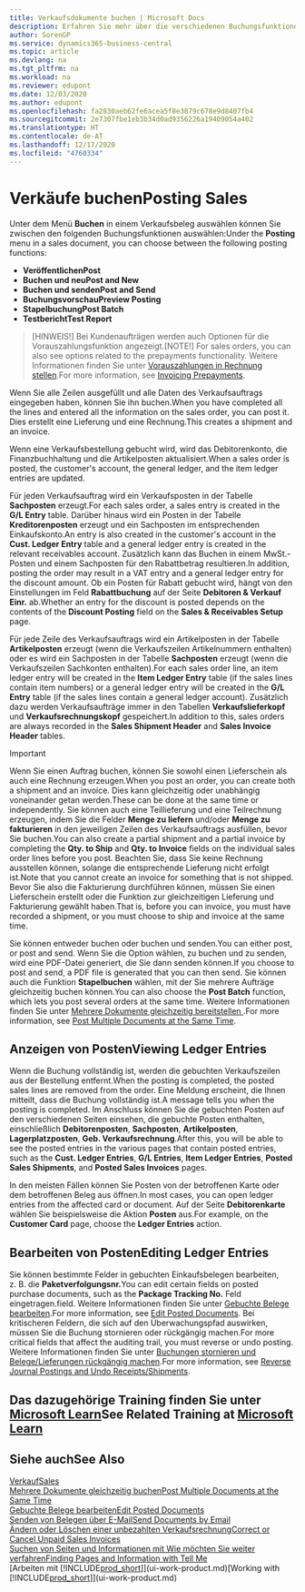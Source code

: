 ```yaml
---
title: Verkaufsdokumente buchen | Microsoft Docs
description: Erfahren Sie mehr über die verschiedenen Buchungsfunktionen zum Buchen von Verkaufsbelegen und wie Sie gebuchte Belege aktualisieren können.
author: SorenGP
ms.service: dynamics365-business-central
ms.topic: article
ms.devlang: na
ms.tgt_pltfrm: na
ms.workload: na
ms.reviewer: edupont
ms.date: 12/03/2020
ms.author: edupont
ms.openlocfilehash: fa2830aeb62fe6acea5f8e3879c678e9d8407fb4
ms.sourcegitcommit: 2e7307fbe1eb3b34d0ad9356226a19409054a402
ms.translationtype: HT
ms.contentlocale: de-AT
ms.lasthandoff: 12/17/2020
ms.locfileid: "4760334"
---
```

# <a name="posting-sales"></a><span data-ttu-id="df055-103">Verkäufe buchen</span><span class="sxs-lookup"><span data-stu-id="df055-103">Posting Sales</span></span>

<span data-ttu-id="df055-104">Unter dem Menü **Buchen** in einem Verkaufsbeleg auswählen können Sie zwischen den folgenden Buchungsfunktionen auswählen:</span><span class="sxs-lookup"><span data-stu-id="df055-104">Under the **Posting** menu in a sales document, you can choose between the following posting functions:</span></span>

* <span data-ttu-id="df055-105">**Veröffentlichen**</span><span class="sxs-lookup"><span data-stu-id="df055-105">**Post**</span></span>
* <span data-ttu-id="df055-106">**Buchen und neu**</span><span class="sxs-lookup"><span data-stu-id="df055-106">**Post and New**</span></span>
* <span data-ttu-id="df055-107">**Buchen und senden**</span><span class="sxs-lookup"><span data-stu-id="df055-107">**Post and Send**</span></span>
* <span data-ttu-id="df055-108">**Buchungsvorschau**</span><span class="sxs-lookup"><span data-stu-id="df055-108">**Preview Posting**</span></span>
* <span data-ttu-id="df055-109">**Stapelbuchung**</span><span class="sxs-lookup"><span data-stu-id="df055-109">**Post Batch**</span></span>
* <span data-ttu-id="df055-110">**Testbericht**</span><span class="sxs-lookup"><span data-stu-id="df055-110">**Test Report**</span></span>

> <span data-ttu-id="df055-111">[HINWEIS!] Bei Kundenaufträgen werden auch Optionen für die Vorauszahlungsfunktion angezeigt.</span><span class="sxs-lookup"><span data-stu-id="df055-111">[NOTE!] For sales orders, you can also see options related to the prepayments functionality.</span></span> <span data-ttu-id="df055-112">Weitere Informationen finden Sie unter [Vorauszahlungen in Rechnung stellen](finance-invoice-prepayments.md).</span><span class="sxs-lookup"><span data-stu-id="df055-112">For more information, see [Invoicing Prepayments](finance-invoice-prepayments.md).</span></span> 

<span data-ttu-id="df055-113">Wenn Sie alle Zeilen ausgefüllt und alle Daten des Verkaufsauftrags eingegeben haben, können Sie ihn buchen.</span><span class="sxs-lookup"><span data-stu-id="df055-113">When you have completed all the lines and entered all the information on the sales order, you can post it.</span></span> <span data-ttu-id="df055-114">Dies erstellt eine Lieferung und eine Rechnung.</span><span class="sxs-lookup"><span data-stu-id="df055-114">This creates a shipment and an invoice.</span></span>

<span data-ttu-id="df055-115">Wenn eine Verkaufsbestellung gebucht wird, wird das Debitorenkonto, die Finanzbuchhaltung und die Artikelposten aktualisiert.</span><span class="sxs-lookup"><span data-stu-id="df055-115">When a sales order is posted, the customer's account, the general ledger, and the item ledger entries are updated.</span></span>

<span data-ttu-id="df055-116">Für jeden Verkaufsauftrag wird ein Verkaufsposten in der Tabelle **Sachposten** erzeugt.</span><span class="sxs-lookup"><span data-stu-id="df055-116">For each sales order, a sales entry is created in the **G/L Entry** table.</span></span> <span data-ttu-id="df055-117">Darüber hinaus wird ein Posten in der Tabelle **Kreditorenposten** erzeugt und ein Sachposten im entsprechenden Einkaufskonto.</span><span class="sxs-lookup"><span data-stu-id="df055-117">An entry is also created in the customer's account in the **Cust. Ledger Entry** table and a general ledger entry is created in the relevant receivables account.</span></span> <span data-ttu-id="df055-118">Zusätzlich kann das Buchen in einem MwSt.-Posten und einem Sachposten für den Rabattbetrag resultieren.</span><span class="sxs-lookup"><span data-stu-id="df055-118">In addition, posting the order may result in a VAT entry and a general ledger entry for the discount amount.</span></span> <span data-ttu-id="df055-119">Ob ein Posten für Rabatt gebucht wird, hängt von den Einstellungen im Feld **Rabattbuchung** auf der Seite **Debitoren & Verkauf Einr.** ab.</span><span class="sxs-lookup"><span data-stu-id="df055-119">Whether an entry for the discount is posted depends on the contents of the **Discount Posting** field on the **Sales & Receivables Setup** page.</span></span>

<span data-ttu-id="df055-120">Für jede Zeile des Verkaufsauftrags wird ein Artikelposten in der Tabelle **Artikelposten** erzeugt (wenn die Verkaufszeilen Artikelnummern enthalten) oder es wird ein Sachposten in der Tabelle **Sachposten** erzeugt (wenn die Verkaufszeilen Sachkonten enthalten).</span><span class="sxs-lookup"><span data-stu-id="df055-120">For each sales order line, an item ledger entry will be created in the **Item Ledger Entry** table (if the sales lines contain item numbers) or a general ledger entry will be created in the **G/L Entry** table (if the sales lines contain a general ledger account).</span></span> <span data-ttu-id="df055-121">Zusätzlich dazu werden Verkaufsaufträge immer in den Tabellen **Verkaufslieferkopf** und **Verkaufsrechnungskopf** gespeichert.</span><span class="sxs-lookup"><span data-stu-id="df055-121">In addition to this, sales orders are always recorded in the **Sales Shipment Header** and **Sales Invoice Header** tables.</span></span>

> [!IMPORTANT]  
> <span data-ttu-id="df055-122">Wenn Sie einen Auftrag buchen, können Sie sowohl einen Lieferschein als auch eine Rechnung erzeugen.</span><span class="sxs-lookup"><span data-stu-id="df055-122">When you post an order, you can create both a shipment and an invoice.</span></span> <span data-ttu-id="df055-123">Dies kann gleichzeitig oder unabhängig voneinander getan werden.</span><span class="sxs-lookup"><span data-stu-id="df055-123">These can be done at the same time or independently.</span></span> <span data-ttu-id="df055-124">Sie können auch eine Teillieferung und eine Teilrechnung erzeugen, indem Sie die Felder **Menge zu liefern** und/oder **Menge zu fakturieren** in den jeweiligen Zeilen des Verkaufsauftrags ausfüllen, bevor Sie buchen.</span><span class="sxs-lookup"><span data-stu-id="df055-124">You can also create a partial shipment and a partial invoice by completing the **Qty. to Ship** and **Qty. to Invoice** fields on the individual sales order lines before you post.</span></span> <span data-ttu-id="df055-125">Beachten Sie, dass Sie keine Rechnung ausstellen können, solange die entsprechende Lieferung nicht erfolgt ist.</span><span class="sxs-lookup"><span data-stu-id="df055-125">Note that you cannot create an invoice for something that is not shipped.</span></span> <span data-ttu-id="df055-126">Bevor Sie also die Fakturierung durchführen können, müssen Sie einen Lieferschein erstellt oder die Funktion zur gleichzeitigen Lieferung und Fakturierung gewählt haben.</span><span class="sxs-lookup"><span data-stu-id="df055-126">That is, before you can invoice, you must have recorded a shipment, or you must choose to ship and invoice at the same time.</span></span>

<span data-ttu-id="df055-127">Sie können entweder buchen oder buchen und senden.</span><span class="sxs-lookup"><span data-stu-id="df055-127">You can either post, or post and send.</span></span> <span data-ttu-id="df055-128">Wenn Sie die Option wählen, zu buchen und zu senden, wird eine PDF-Datei generiert, die Sie dann senden können.</span><span class="sxs-lookup"><span data-stu-id="df055-128">If you choose to post and send, a PDF file is generated that you can then send.</span></span> <span data-ttu-id="df055-129">Sie können auch die Funktion **Stapelbuchen** wählen, mit der Sie mehrere Aufträge gleichzeitig buchen können.</span><span class="sxs-lookup"><span data-stu-id="df055-129">You can also choose the **Post Batch** function, which lets you post several orders at the same time.</span></span> <span data-ttu-id="df055-130">Weitere Informationen finden Sie unter [Mehrere Dokumente gleichzeitig bereitstellen ](ui-batch-posting.md).</span><span class="sxs-lookup"><span data-stu-id="df055-130">For more information, see [Post Multiple Documents at the Same Time](ui-batch-posting.md).</span></span>

## <a name="viewing-ledger-entries"></a><span data-ttu-id="df055-131">Anzeigen von Posten</span><span class="sxs-lookup"><span data-stu-id="df055-131">Viewing Ledger Entries</span></span>

<span data-ttu-id="df055-132">Wenn die Buchung vollständig ist, werden die gebuchten Verkaufszeilen aus der Bestellung entfernt.</span><span class="sxs-lookup"><span data-stu-id="df055-132">When the posting is completed, the posted sales lines are removed from the order.</span></span> <span data-ttu-id="df055-133">Eine Meldung erscheint, die Ihnen mitteilt, dass die Buchung vollständig ist.</span><span class="sxs-lookup"><span data-stu-id="df055-133">A message tells you when the posting is completed.</span></span> <span data-ttu-id="df055-134">Im Anschluss können Sie die gebuchten Posten auf den verschiedenen Seiten einsehen, die gebuchte Posten enthalten, einschließlich **Debitorenposten**, **Sachposten**, **Artikelposten**, **Lagerplatzposten**, **Geb. Verkaufsrechnung**.</span><span class="sxs-lookup"><span data-stu-id="df055-134">After this, you will be able to see the posted entries in the various pages that contain posted entries, such as the **Cust. Ledger Entries**, **G/L Entries**, **Item Ledger Entries**, **Posted Sales Shipments**, and **Posted Sales Invoices** pages.</span></span>  

<span data-ttu-id="df055-135">In den meisten Fällen können Sie Posten von der betroffenen Karte oder dem betroffenen Beleg aus öffnen.</span><span class="sxs-lookup"><span data-stu-id="df055-135">In most cases, you can open ledger entries from the affected card or document.</span></span> <span data-ttu-id="df055-136">Auf der Seite **Debitorenkarte** wählen Sie beispielsweise die Aktion **Posten** aus.</span><span class="sxs-lookup"><span data-stu-id="df055-136">For example, on the **Customer Card** page, choose the **Ledger Entries** action.</span></span>

## <a name="editing-ledger-entries"></a><span data-ttu-id="df055-137">Bearbeiten von Posten</span><span class="sxs-lookup"><span data-stu-id="df055-137">Editing Ledger Entries</span></span>

<span data-ttu-id="df055-138">Sie können bestimmte Felder in gebuchten Einkaufsbelegen bearbeiten, z. B. die **Paketverfolgungsnr.**</span><span class="sxs-lookup"><span data-stu-id="df055-138">You can edit certain fields on posted purchase documents, such as the **Package Tracking No.**</span></span> <span data-ttu-id="df055-139">Feld eingetragen.</span><span class="sxs-lookup"><span data-stu-id="df055-139">field.</span></span> <span data-ttu-id="df055-140">Weitere Informationen finden Sie unter [Gebuchte Belege bearbeiten](across-edit-posted-document.md).</span><span class="sxs-lookup"><span data-stu-id="df055-140">For more information, see [Edit Posted Documents](across-edit-posted-document.md).</span></span> <span data-ttu-id="df055-141">Bei kritischeren Feldern, die sich auf den Überwachungspfad auswirken, müssen Sie die Buchung stornieren oder rückgängig machen.</span><span class="sxs-lookup"><span data-stu-id="df055-141">For more critical fields that affect the auditing trail, you must reverse or undo posting.</span></span> <span data-ttu-id="df055-142">Weitere Informationen finden Sie unter [Buchungen stornieren und Belege/Lieferungen rückgängig machen](finance-how-reverse-journal-posting.md).</span><span class="sxs-lookup"><span data-stu-id="df055-142">For more information, see [Reverse Journal Postings and Undo Receipts/Shipments](finance-how-reverse-journal-posting.md).</span></span>

## <a name="see-related-training-at-microsoft-learn"></a><span data-ttu-id="df055-143">Das dazugehörige Training finden Sie unter [Microsoft Learn](/learn/modules/ship-invoice-items-dynamics-365-business-central/index)</span><span class="sxs-lookup"><span data-stu-id="df055-143">See Related Training at [Microsoft Learn](/learn/modules/ship-invoice-items-dynamics-365-business-central/index)</span></span>

## <a name="see-also"></a><span data-ttu-id="df055-144">Siehe auch</span><span class="sxs-lookup"><span data-stu-id="df055-144">See Also</span></span>

[<span data-ttu-id="df055-145">Verkauf</span><span class="sxs-lookup"><span data-stu-id="df055-145">Sales</span></span>](sales-manage-sales.md)  
[<span data-ttu-id="df055-146">Mehrere Dokumente gleichzeitig buchen</span><span class="sxs-lookup"><span data-stu-id="df055-146">Post Multiple Documents at the Same Time</span></span>](ui-batch-posting.md)  
[<span data-ttu-id="df055-147">Gebuchte Belege bearbeiten</span><span class="sxs-lookup"><span data-stu-id="df055-147">Edit Posted Documents</span></span>](across-edit-posted-document.md)  
[<span data-ttu-id="df055-148">Senden von Belegen über E-Mail</span><span class="sxs-lookup"><span data-stu-id="df055-148">Send Documents by Email</span></span>](ui-how-send-documents-email.md)  
[<span data-ttu-id="df055-149">Ändern oder Löschen einer unbezahlten Verkaufsrechnung</span><span class="sxs-lookup"><span data-stu-id="df055-149">Correct or Cancel Unpaid Sales Invoices</span></span>](sales-how-correct-cancel-sales-invoice.md)  
[<span data-ttu-id="df055-150">Suchen von Seiten und Informationen mit Wie möchten Sie weiter verfahren</span><span class="sxs-lookup"><span data-stu-id="df055-150">Finding Pages and Information with Tell Me</span></span>](ui-search.md)  
<span data-ttu-id="df055-151">[Arbeiten mit [!INCLUDE[prod_short](includes/prod_short.md)]](ui-work-product.md)</span><span class="sxs-lookup"><span data-stu-id="df055-151">[Working with [!INCLUDE[prod_short](includes/prod_short.md)]](ui-work-product.md)</span></span>
